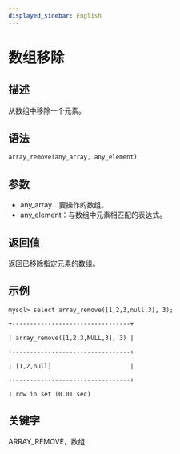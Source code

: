 ```yaml
---
displayed_sidebar: English
---
```


# 数组移除

## 描述

从数组中移除一个元素。

## 语法

```Haskell
array_remove(any_array, any_element)
```

## 参数

- any_array：要操作的数组。
- any_element：与数组中元素相匹配的表达式。

## 返回值

返回已移除指定元素的数组。

## 示例

```plaintext
mysql> select array_remove([1,2,3,null,3], 3);

+---------------------------------+

| array_remove([1,2,3,NULL,3], 3) |

+---------------------------------+

| [1,2,null]                      |

+---------------------------------+

1 row in set (0.01 sec)
```

## 关键字

ARRAY_REMOVE，数组
